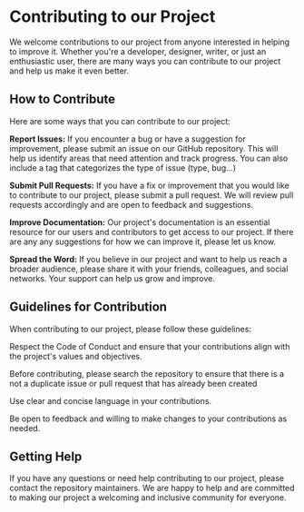 # Contributing to our Project


We welcome contributions to our project from anyone interested in helping to improve it. Whether you're a developer, designer, writer, or just an enthusiastic user, there are many ways you can contribute to our project and help us make it even better.

## How to Contribute
Here are some ways that you can contribute to our project:

**Report Issues:** If you encounter a bug or have a suggestion for improvement, please submit an issue on our GitHub repository. This will help us identify areas that need attention and track progress. You can also include a tag that categorizes the type of issue (type, bug...)

**Submit Pull Requests:** If you have a fix or improvement that you would like to contribute to our project, please submit a pull request. We will review pull requests accordingly and are open to feedback and suggestions. 

**Improve Documentation:** Our project's documentation is an essential resource for our users and contributors to get access to our project. If there are any any suggestions for how we can improve it, please let us know.

**Spread the Word:** If you believe in our project and want to help us reach a broader audience, please share it with your friends, colleagues, and social networks. Your support can help us grow and improve.

## Guidelines for Contribution
When contributing to our project, please follow these guidelines:

Respect the Code of Conduct and ensure that your contributions align with the project's values and objectives.

Before contributing, please search the repository to ensure that there is a not a duplicate issue or pull request that has already been created

Use clear and concise language in your contributions.

Be open to feedback and willing to make changes to your contributions as needed.

## Getting Help
If you have any questions or need help contributing to our project, please contact the repository maintainers. We are happy to help and are committed to making our project a welcoming and inclusive community for everyone.
